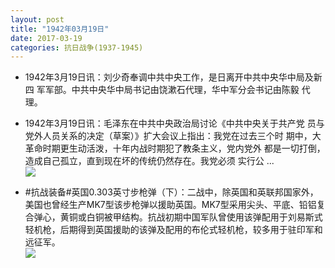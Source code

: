 ```yaml
---
layout: post
title: "1942年03月19日"
date: 2017-03-19
categories: 抗日战争(1937-1945)
---
```


<meta name="referrer" content="no-referrer" />

- 1942年3月19日讯：刘少奇奉调中共中央工作，是日离开中共中央华中局及新四 军军部。中共中央华中局书记由饶漱石代理，华中军分会书记由陈毅 代理。 

- 1942年3月19日讯：毛泽东在中共中央政治局讨论《中共中央关于共产党 员与党外人员关系的决定（草案）》扩大会议上指出：我党在过去三个时 期中，大革命时期更生动活泼，十年内战时期犯了教条主义，党内党外 都是一切打倒，造成自己孤立，直到现在坏的传统仍然存在。我党必须 实行公 ... <br/><img src="https://wx1.sinaimg.cn/large/aca367d8ly1fds0l8jaszj20c80gsq37.jpg" />

- #抗战装备#英国0.303英寸步枪弹（下）：二战中，除英国和英联邦国家外，美国也曾经生产MK7型该步枪弹以援助英国。MK7型采用尖头、平底、铅铝复合弹心，黄铜或白铜被甲结构。抗战初期中国军队曾使用该弹配用于刘易斯式轻机枪，后期得到英国援助的该弹及配用的布伦式轻机枪，较多用于驻印军和远征军。 <br/><img src="https://wx1.sinaimg.cn/large/aca367d8ly1fdrx4dnd1dj20b40m542p.jpg" />

